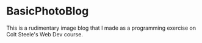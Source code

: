 # BasicPhotoBlog
This is a rudimentary image blog that I made as a programming exercise on Colt Steele's Web Dev course. 
